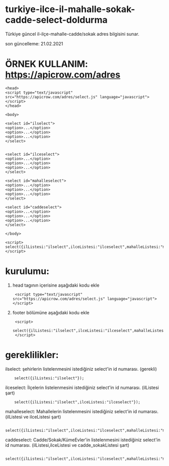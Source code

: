 # turkiye-ilce-il-mahalle-sokak-cadde-select-doldurma
Türkiye güncel il-ilçe-mahalle-cadde/sokak adres bilgisini sunar.

son güncelleme: 21.02.2021

# ÖRNEK KULLANIM: https://apicrow.com/adres

	<head>
    <script type="text/javascript" src="https://apicrow.com/adres/select.js" language="javascript"></script>
	</head>
	
	<body>
		
	<select id="ilselect">
	<option>...</option>
	<option>...</option>
	<option>...</option>
	</select>


	<select id="ilceselect">
	<option>...</option>
	<option>...</option>
	<option>...</option>
	</select>

	<select id="mahalleselect">
	<option>...</option>
	<option>...</option>
   	<option>...</option>
	</select>

	<select id="caddeselect">
	<option>...</option>
 	<option>...</option>
   	<option>...</option>
	</select>
		
	</body>
  
	<script>
	select({ilListesi:"ilselect",ilceListesi:"ilceselect",mahalleListesi:"mahalleselect",cadde_sokakListesi:'caddeselect'});
	</script>


# kurulumu:
1) head tagının içerisine aşağıdaki kodu ekle
	
		<script type="text/javascript" src="https://apicrow.com/adres/select.js" language="javascript"></script>

2) footer bölümüne aşağıdaki kodu ekle
		
		<script>
			select({ilListesi:"ilselect",ilceListesi:"ilceselect",mahalleListesi:"mahalleselect",cadde_sokakListesi:'caddeselect'});
		</script>

# gereklilikler:

ilselect:
şehirlerin listelenmesini istediğiniz select'in id numarası. (gerekli)

		select({ilListesi:"ilselect"});

ilceselect:
İlçelerin listelenmesini istediğiniz select'in id numarası. (ilListesi şart)

		select({ilListesi:"ilselect",ilceListesi:"ilceselect"});

mahalleselect:
Mahallelerin listelenmesini istediğiniz select'in id numarası. (ilListesi ve ilceListesi şart)

		select({ilListesi:"ilselect",ilceListesi:"ilceselect",mahalleListesi:"mahalleselect"});

caddeselect:
Cadde/Sokak/KümeEvler'in listelenmesini istediğiniz select'in id numarası. (ilListesi,ilceListesi ve cadde_sokakListesi şart)

		select({ilListesi:"ilselect",ilceListesi:"ilceselect",mahalleListesi:"mahalleselect",cadde_sokakListesi:'caddeselect'});


